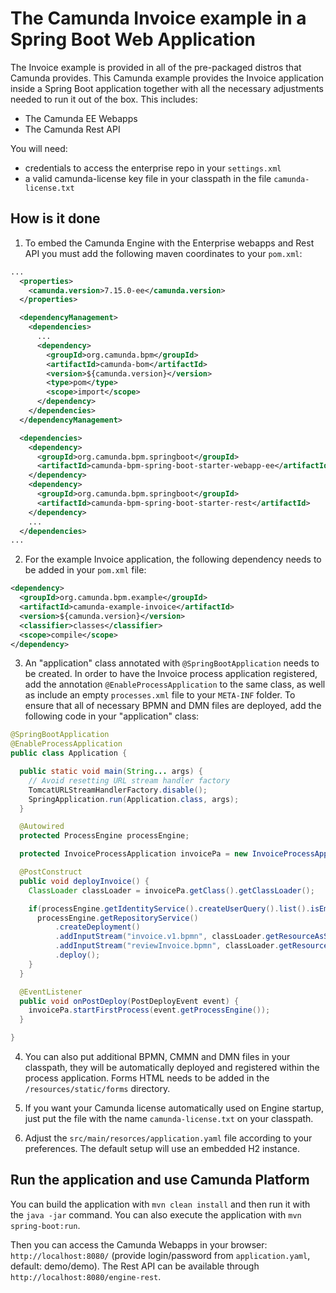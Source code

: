 # The Camunda Invoice example in a Spring Boot Web Application

The Invoice example is provided in all of the pre-packaged distros that Camunda provides.
This Camunda example provides the Invoice application inside a Spring Boot application together with all
the necessary adjustments needed to run it out of the box. This includes:

* The Camunda EE Webapps
* The Camunda Rest API

You will need:

* credentials to access the enterprise repo in your `settings.xml`
* a valid camunda-license key file in your classpath in the file `camunda-license.txt`

## How is it done

1. To embed the Camunda Engine with the Enterprise webapps and Rest API you must add the following maven coordinates 
to your `pom.xml`:

```xml
...
  <properties>
    <camunda.version>7.15.0-ee</camunda.version>
  </properties>

  <dependencyManagement>
    <dependencies>
      ...
      <dependency>
        <groupId>org.camunda.bpm</groupId>
        <artifactId>camunda-bom</artifactId>
        <version>${camunda.version}</version>
        <type>pom</type>
        <scope>import</scope>
      </dependency>
    </dependencies>
  </dependencyManagement>

  <dependencies>
    <dependency>
      <groupId>org.camunda.bpm.springboot</groupId>
      <artifactId>camunda-bpm-spring-boot-starter-webapp-ee</artifactId>
    </dependency>
    <dependency>
      <groupId>org.camunda.bpm.springboot</groupId>
      <artifactId>camunda-bpm-spring-boot-starter-rest</artifactId>
    </dependency>
    ...
  </dependencies>
...
```

2. For the example Invoice application, the following dependency needs to be added in your `pom.xml` file:

```xml
<dependency>
  <groupId>org.camunda.bpm.example</groupId>
  <artifactId>camunda-example-invoice</artifactId>
  <version>${camunda.version}</version>
  <classifier>classes</classifier>
  <scope>compile</scope>
</dependency>
```

3. An "application" class annotated with `@SpringBootApplication` needs to be created. In order to have the Invoice 
process application registered, add the annotation `@EnableProcessApplication` to the same class, as well as include 
an empty `processes.xml` file to your `META-INF` folder. To ensure that all of necessary BPMN and DMN files are deployed, 
add the following code in your "application" class:

```java
@SpringBootApplication
@EnableProcessApplication
public class Application {

  public static void main(String... args) {
    // Avoid resetting URL stream handler factory
    TomcatURLStreamHandlerFactory.disable();
    SpringApplication.run(Application.class, args);
  }

  @Autowired
  protected ProcessEngine processEngine;

  protected InvoiceProcessApplication invoicePa = new InvoiceProcessApplication();

  @PostConstruct
  public void deployInvoice() {
    ClassLoader classLoader = invoicePa.getClass().getClassLoader();

    if(processEngine.getIdentityService().createUserQuery().list().isEmpty()) {
      processEngine.getRepositoryService()
          .createDeployment()
          .addInputStream("invoice.v1.bpmn", classLoader.getResourceAsStream("invoice.v1.bpmn"))
          .addInputStream("reviewInvoice.bpmn", classLoader.getResourceAsStream("reviewInvoice.bpmn"))
          .deploy();
    }
  }

  @EventListener
  public void onPostDeploy(PostDeployEvent event) {
    invoicePa.startFirstProcess(event.getProcessEngine());
  }

}
```

4. You can also put additional BPMN, CMMN and DMN files in your classpath, they will be automatically deployed and 
registered within the process application. Forms HTML needs to be added in the `/resources/static/forms` directory.

5. If you want your Camunda license automatically used on Engine startup, just put the file with the name 
`camunda-license.txt` on your classpath. 

6. Adjust the `src/main/resorces/application.yaml` file according to your preferences. The default setup will use an
 embedded H2 instance.

## Run the application and use Camunda Platform

You can build the application with `mvn clean install` and then run it with the `java -jar` command.
You can also execute the application with `mvn spring-boot:run`.

Then you can access the Camunda Webapps in your browser: `http://localhost:8080/` (provide login/password 
from `application.yaml`, default: demo/demo). The Rest API can be available through `http://localhost:8080/engine-rest`.
 
